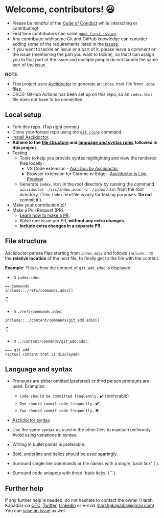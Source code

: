 # Welcome, contributors! :smiley:

- Please be mindful of the [Code of Conduct](https://github.com/HarshKapadia2/git_basics/blob/master/CODE_OF_CONDUCT.md) while interacting or contributing!
- First time contributors can solve [`good first issues`](https://github.com/HarshKapadia2/git_basics/issues?q=is%3Aopen+is%3Aissue+label%3A%22good+first+issue%22).
- Any contributor with some Git and GitHub knowledge can consider adding some of the requirements listed in the [issues](https://github.com/HarshKapadia2/git_basics/issues).
- If you want to tackle an issue or a part of it, please leave a comment on the issue (mentioning the part you want to tackle), so that I can assign you to that part of the issue and multiple people do not handle the same part of the issue.

**NOTE**:
- This project uses [Asciidoctor](https://asciidoctor.org/) to generate an `index.html` file from `.adoc` files.
- CI/CD: GitHub Actions has been set up on this repo, so an `index.html` file does not have to be committed.

## Local setup

- Fork this repo. (Top right corner.)
- Clone your forked repo using the [`git clone`](https://harshkapadia2.github.io/git_basics/#_git_clone) command.
- [Install Asciidoctor](https://asciidoctor.org/#installation).
- **Adhere to the [file structure](#file-structure) and [language and syntax rules](#language-and-syntax) followed in this project.**
- Testing
	- Tools to help you provide syntax highlighting and view the rendered files locally
		- VS Code extension - [AsciiDoc by Asciidoctor](https://marketplace.visualstudio.com/items?itemName=asciidoctor.asciidoctor-vscode)
		- Browser extension for Chrome or Edge - [Asciidoctor.js Live Preview](https://chrome.google.com/webstore/detail/asciidoctorjs-live-previe/iaalpfgpbocpdfblpnhhgllgbdbchmia)
	- Generate `index.html` in the root directory by running the command `asciidoctor ./src/index.adoc -o ./index.html` from the root directory. (This `index.html`file is only for testing purposes. **Do not** commit it.)
- Make your contribution(s)!
- Make a Pull Request (PR).
	- [Learn how to make a PR](https://github.com/firstcontributions/first-contributions).
	- Solve one issue per PR, **without any extra changes**.
	- **Include extra changes in a separate PR.**

## File structure

Asciidoctor parses files starting from `index.adoc` and follows `include::` to the **relative location** of the next file, to finally get to the file with the content.

**Example**:
This is how the content of `git_add.adoc` is displayed:

- In `index.adoc`:

 ```
== Commands
include::./refs/commands.adoc[]
```

:point_down:

- In `./refs/commands.adoc`:

 ```
include::../content/commands/git_add.adoc[]
```

:point_down:

- In `../content/commands/git_add.adoc`:

 ```
=== git add
<actual content that is displayed>
```

## Language and syntax

- Pronouns are either omitted (prefered) or third person pronouns are used.
 Examples:

	- `Code should be committed frequently.` :heavy_check_mark: (preferable)
	- `One should commit code frequently.` :heavy_check_mark:
	- `You should commit code frequently.` :x:

- [Asciidoctor syntax](https://asciidoctor.org/docs/asciidoc-syntax-quick-reference/) 
- Use the same syntax as used in the other files to maintain uniformity. Avoid using variations in syntax.
- Writing in bullet points is preferable.
- Bold, underline and italics should be used sparingly.
- Surround single line commands or file names with a single 'back tick' (`).
- Surround code snippets with three 'back ticks' (```).

## Further help

If any further help is needed, do not hesitate to contact the owner (Harsh Kapadia) via [OTC](https://otc.zulipchat.com), [Twitter](https://twitter.com/harshgkapadia), [LinkedIn](https://www.linkedin.com/in/harshgkapadia/) or e-mail (harshgkapadia@gmail.com). You can [raise an issue](https://github.com/HarshKapadia2/git_basics/issues) as well.
